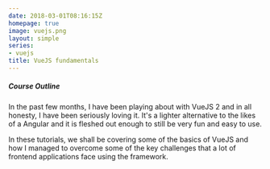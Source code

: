 ```yaml
---
date: 2018-03-01T08:16:15Z
homepage: true
image: vuejs.png
layout: simple
series:
- vuejs
title: VueJS fundamentals
---
```


##### Course Outline

In the past few months, I have been playing about with VueJS 2 and in all honesty, I have been seriously loving it. It's a lighter alternative to the likes of a Angular and it is fleshed out enough to still be very fun and easy to use.

In these tutorials, we shall be covering some of the basics of VueJS and how I managed to overcome some of the key challenges that a lot of frontend applications face using the framework.
